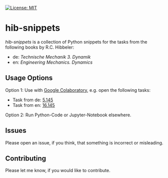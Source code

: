 [![License: MIT](https://img.shields.io/badge/License-MIT-yellow.svg)](https://opensource.org/licenses/MIT)

# hib-snippets

 *hib-snippets* is a collection of Python snippets for the tasks from the following books by R.C. Hibbeler:

 * de: *Technische Mechanik 3. Dynamik*
 * en: *Engineering Mechanics. Dynamics*

## Usage Options

Option 1: Use with [Google Colaboratory](https://colab.research.google.com), e.g. open the following tasks: 

* Task from de: [5.145](https://colab.research.google.com/github/kassbohm/hib-snippets/blob/master/de/ipynb/5.145.ipynb)
* Task from en: [16.145](https://colab.research.google.com/github/kassbohm/hib-snippets/blob/master/en/ipynb/16.145.ipynb)

Option 2: Run Python-Code or Jupyter-Notebook elsewhere.

## Issues
Please open an issue, if you think, that something is incorrect or misleading.

## Contributing
Please let me know, if you would like to contribute.
